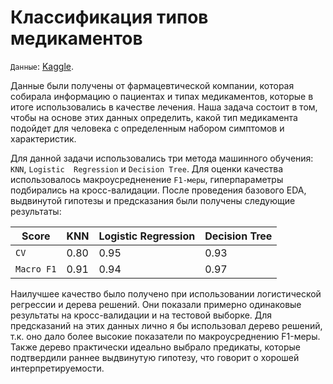 # Классификация типов медикаментов

`Данные`: [Kaggle](https://www.kaggle.com/prathamtripathi/drug-classification).

Данные были получены от фармацевтической компании, которая собирала информацию о 
пациентах и типах медикаментов, которые в итоге использовались в качестве лечения. 
Наша задача состоит в том, чтобы на основе этих данных определить, какой тип медикамента 
подойдет для человека с определенным набором симптомов и характеристик.

Для данной задачи использовались три метода машинного обучения: `KNN`, `Logistic 
Regression` и `Decision Tree`. Для оценки качества использовалось макроусредненение 
`F1-меры`,
гиперпараметры подбирались на кросс-валидации. После проведения базового EDA, 
выдвинутой гипотезы и предсказания были получены следующие результаты:

| Score      | KNN  | Logistic Regression | Decision Tree |
|------------|------|---------------------|---------------|
| `CV`       | 0.80 | 0.95                | 0.93          |
| `Macro F1` | 0.91 | 0.94                | 0.97          |

Наилучшее качество было получено при использовании логистической
регрессии и дерева решений. Они показали примерно одинаковые результаты на
кросс-валидации и на тестовой выборке. Для предсказаний на этих данных лично  я бы
использовал дерево решений, т.к. оно дало более высокие показатели по 
макроусреднению F1-меры. 
Также дерево практически идеально выбрало предикаты, которые подтвердили раннее
выдвинутую гипотезу, что говорит о хорошей интерпретируемости.
